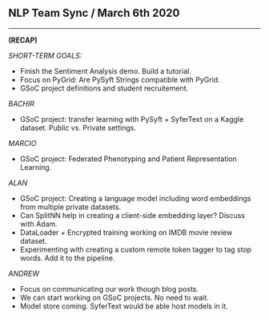 ## NLP Team Sync / March 6th 2020
-----------------------------------------

**(RECAP)**

*SHORT-TERM GOALS:*
- Finish the Sentiment Analysis demo. Build a tutorial.
- Focus on PyGrid: Are PySyft Strings compatible with PyGrid.
- GSoC project definitions and student recruitement.

*BACHIR*
- GSoC project: transfer learning with PySyft + SyferText on a Kaggle dataset. Public vs. Private settings.

*MARCIO*
- GSoC project: Federated Phenotyping and Patient Representation Learning.

*ALAN*
- GSoC project: Creating a language model including word embeddings from multiple private datasets.
- Can SplitNN help in creating a client-side embedding layer? Discuss with Adam.
- DataLoader + Encrypted training working on IMDB movie review dataset.
- Experimenting with creating a custom remote token tagger to tag stop words. Add it to the pipeline.

*ANDREW*
- Focus on communicating our work though blog posts.
- We can start working on GSoC projects. No need to wait.
- Model store coming. SyferText would be able host models in it.
